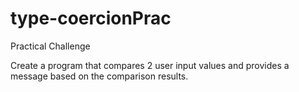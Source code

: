 # type-coercionPrac
Practical Challenge

Create a program that compares 2 user input values and provides a message based on the comparison results.
